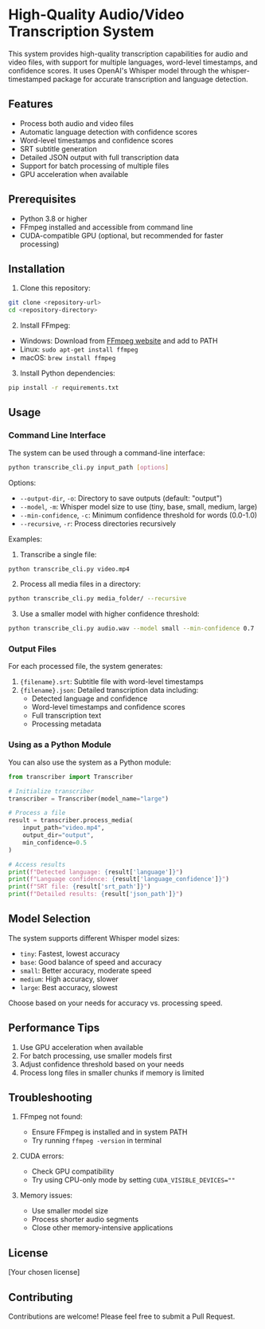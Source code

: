 # High-Quality Audio/Video Transcription System

This system provides high-quality transcription capabilities for audio and video files, with support for multiple languages, word-level timestamps, and confidence scores. It uses OpenAI's Whisper model through the whisper-timestamped package for accurate transcription and language detection.

## Features

- Process both audio and video files
- Automatic language detection with confidence scores
- Word-level timestamps and confidence scores
- SRT subtitle generation
- Detailed JSON output with full transcription data
- Support for batch processing of multiple files
- GPU acceleration when available

## Prerequisites

- Python 3.8 or higher
- FFmpeg installed and accessible from command line
- CUDA-compatible GPU (optional, but recommended for faster processing)

## Installation

1. Clone this repository:

```bash
git clone <repository-url>
cd <repository-directory>
```

2. Install FFmpeg:

- Windows: Download from [FFmpeg website](https://ffmpeg.org/download.html) and add to PATH
- Linux: `sudo apt-get install ffmpeg`
- macOS: `brew install ffmpeg`

3. Install Python dependencies:

```bash
pip install -r requirements.txt
```

## Usage

### Command Line Interface

The system can be used through a command-line interface:

```bash
python transcribe_cli.py input_path [options]
```

Options:

- `--output-dir`, `-o`: Directory to save outputs (default: "output")
- `--model`, `-m`: Whisper model size to use (tiny, base, small, medium, large)
- `--min-confidence`, `-c`: Minimum confidence threshold for words (0.0-1.0)
- `--recursive`, `-r`: Process directories recursively

Examples:

1. Transcribe a single file:

```bash
python transcribe_cli.py video.mp4
```

2. Process all media files in a directory:

```bash
python transcribe_cli.py media_folder/ --recursive
```

3. Use a smaller model with higher confidence threshold:

```bash
python transcribe_cli.py audio.wav --model small --min-confidence 0.7
```

### Output Files

For each processed file, the system generates:

1. `{filename}.srt`: Subtitle file with word-level timestamps
2. `{filename}.json`: Detailed transcription data including:
   - Detected language and confidence
   - Word-level timestamps and confidence scores
   - Full transcription text
   - Processing metadata

### Using as a Python Module

You can also use the system as a Python module:

```python
from transcriber import Transcriber

# Initialize transcriber
transcriber = Transcriber(model_name="large")

# Process a file
result = transcriber.process_media(
    input_path="video.mp4",
    output_dir="output",
    min_confidence=0.5
)

# Access results
print(f"Detected language: {result['language']}")
print(f"Language confidence: {result['language_confidence']}")
print(f"SRT file: {result['srt_path']}")
print(f"Detailed results: {result['json_path']}")
```

## Model Selection

The system supports different Whisper model sizes:

- `tiny`: Fastest, lowest accuracy
- `base`: Good balance of speed and accuracy
- `small`: Better accuracy, moderate speed
- `medium`: High accuracy, slower
- `large`: Best accuracy, slowest

Choose based on your needs for accuracy vs. processing speed.

## Performance Tips

1. Use GPU acceleration when available
2. For batch processing, use smaller models first
3. Adjust confidence threshold based on your needs
4. Process long files in smaller chunks if memory is limited

## Troubleshooting

1. FFmpeg not found:

   - Ensure FFmpeg is installed and in system PATH
   - Try running `ffmpeg -version` in terminal

2. CUDA errors:

   - Check GPU compatibility
   - Try using CPU-only mode by setting `CUDA_VISIBLE_DEVICES=""`

3. Memory issues:
   - Use smaller model size
   - Process shorter audio segments
   - Close other memory-intensive applications

## License

[Your chosen license]

## Contributing

Contributions are welcome! Please feel free to submit a Pull Request.
